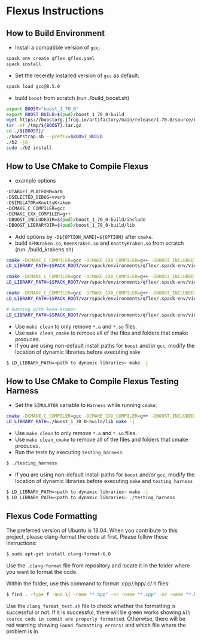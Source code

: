# Flexus Instructions

## How to Build Environment

* Install a compatible version of `gcc`:

```sh
spack env create qflex qflex.yaml
spack install
```

* Set the recently installed version of `gcc` as default:

```sh
spack load gcc@8.5.0
```

* build `boost` from scratch (run ./build_boost.sh)
```sh
export BOOST="boost_1_70_0"
export BOOST_BUILD=$(pwd)/boost_1_70_0-build
wget https://boostorg.jfrog.io/artifactory/main/release/1.70.0/source/boost_1_70_0.tar.gz -O /tmp/${BOOST}.tar.gz
tar -xf /tmp/${BOOST}.tar.gz
cd ./${BOOST}/
./bootstrap.sh --prefix=$BOOST_BUILD
./b2 -j8
sudo ./b2 install
```

## How to Use CMake to Compile Flexus

* example options
```sh
-DTARGET_PLATFORM=arm
-DSELECTED_DEBUG=vverb
-DSIMULATOR=KnottyKraken
-DCMAKE_C_COMPILER=gcc
-DCMAKE_CXX_COMPILER=g++
-DBOOST_INCLUDEDIR=$(pwd)/boost_1_70_0-build/include
-DBOOST_LIBRARYDIR=$(pwd)/boost_1_70_0-build/lib
```

* Add options by `-D${OPTION_NAME}=${OPTION}` after `cmake`.
* build `XFMKraken.so`, `KeenKraken.so` and `KnottyKraken.so` from scratch (run ./build_krakens.sh)
```sh
cmake -DCMAKE_C_COMPILER=gcc -DCMAKE_CXX_COMPILER=g++ -DBOOST_INCLUDEDIR=$(pwd)/boost_1_70_0-build/include -DBOOST_LIBRARYDIR=$(pwd)/boost_1_70_0-build/lib -DSIMULATOR=XFMKraken .
LD_LIBRARY_PATH=$SPACK_ROOT/var/spack/environments/qflex/.spack-env/view/lib:./boost_1_70_0-build/lib make -j

cmake -DCMAKE_C_COMPILER=gcc -DCMAKE_CXX_COMPILER=g++ -DBOOST_INCLUDEDIR=$(pwd)/boost_1_70_0-build/include -DBOOST_LIBRARYDIR=$(pwd)/boost_1_70_0-build/lib -DSIMULATOR=KeenKraken .
LD_LIBRARY_PATH=$SPACK_ROOT/var/spack/environments/qflex/.spack-env/view/lib:./boost_1_70_0-build/lib make -j

cmake -DCMAKE_C_COMPILER=gcc -DCMAKE_CXX_COMPILER=g++ -DBOOST_INCLUDEDIR=$(pwd)/boost_1_70_0-build/include -DBOOST_LIBRARYDIR=$(pwd)/boost_1_70_0-build/lib -DSIMULATOR=Harness .
LD_LIBRARY_PATH=$SPACK_ROOT/var/spack/environments/qflex/.spack-env/view/lib:./boost_1_70_0-build/lib make -j

# Running with keen-kraken
LD_LIBRARY_PATH=$SPACK_ROOT/var/spack/environments/qflex/.spack-env/view/lib:$BOOST_BUILD/lib:$LD_LIBRARY_PATH ./../scripts/captain/captain ../scripts/captain/keen_config/system.ini -o output/
```

* Use `make clean` to only remove `*.a` and `*.so` files.
* Use `make clean_cmake` to remove all of the files and folders that cmake produces.
* If you are using non-default install paths for `boost` and/or `gcc`, modify the location of dynamic libraries before executing `make`

```sh
$ LD_LIBRARY_PATH=<path to dynamic libraries> make -j
```

## How to Use CMake to Compile Flexus Testing Harness

* Set the `SIMULATOR` variable to `Harness` while running `cmake`:

```sh
cmake -DCMAKE_C_COMPILER=gcc -DCMAKE_CXX_COMPILER=g++ -DBOOST_INCLUDEDIR=$(pwd)/boost_1_70_0-build/include -DBOOST_LIBRARYDIR=$(pwd)/boost_1_70_0-build/lib -DSIMULATOR=Harness .
LD_LIBRARY_PATH=./boost_1_70_0-build/lib make -j
```

* Use `make clean` to only remove `*.a` and `*.so` files.
* Use `make clean_cmake` to remove all of the files and folders that cmake produces.
* Run the tests by executing `testing_harness`:

```sh
$ ./testing_harness
```
* If you are using non-default install paths for `boost` and/or `gcc`, modify the location of dynamic libraries before executing `make` and `testing_harness`

```sh
$ LD_LIBRARY_PATH=<path to dynamic libraries> make -j
$ LD_LIBRARY_PATH=<path to dynamic libraries> ./testing_harness
```

## Flexus Code Formatting

The preferred version of Ubuntu is 18.04. When you contribute to this project, please clang-format the code at first. Please follow these instructions:

```sh
$ sudo apt-get install clang-format-6.0
```

Use the `.clang-format` file from repository and locate it in the folder where you want to format the code.

Within the folder, use this command to format .cpp/.hpp/.c/.h files:

```sh
$ find . -type f -and \( -name "*.hpp" -or -name "*.cpp" -or -name "*.h" -or -name "*.c" \) | xargs clang-format -i -style=file
```

Use the `clang_format_test.sh` file to check whether the formatting is successful or not. If it is successful, there will be green works showing `All source code in commit are properly formatted`. Otherwise, there will be red warning showing `Found formatting errors!` and which file where the problem is in.
